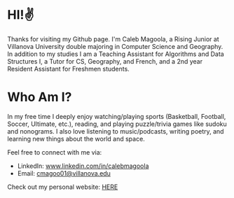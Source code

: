 # HI!✌️

Thanks for visiting my Github page. I'm Caleb Magoola, a Rising Junior at Villanova University double majoring in Computer Science and Geography. In addition to my studies I am a Teaching Assistant for Algorithms and Data Structures I, a Tutor for CS, Geography, and French, and a 2nd year Resident Assistant for Freshmen students.

# Who Am I?
In my free time I deeply enjoy watching/playing sports (Basketball, Football, Soccer, Ultimate, etc.), reading, and playing puzzle/trivia games like sudoku and nonograms. I also love listening to music/podcasts, writing poetry, and learning new things about the world and space.

Feel free to connect with me via: 
- LinkedIn: www.linkedin.com/in/calebmagoola
- Email: cmagoo01@villanova.edu

Check out my personal website: 
<a href = "https://calebmagoola.github.io/PersonalWebsiteCalebMagoola/" target = _blank>HERE</a>
